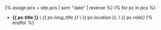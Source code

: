 {% assign pcs = site.pcs | sort: "date" | reverse %}
{% for pc in pcs %}
- **{{ pc.title }}** \\
	_{{ pc.long_title }}_ \\
	{{ pc.location }}. \\
	{{ pc.role}}
{% endfor %}